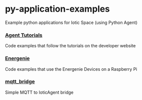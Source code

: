 # py-application-examples
Example python applications for Iotic Space (using Python Agent)

### [Agent Tutorials](agent_tutorial_code|/getting_started/)
Code examples that follow the tutorials on the developer website

### [Energenie](energenie/)
Code examples that use the Energenie Devices on a Raspberry Pi

### [mqtt_bridge](mqtt_bridge/)
Simple MQTT to IoticAgent bridge
